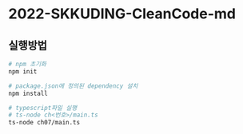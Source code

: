 # 2022-SKKUDING-CleanCode-md

## 실행방법

```bash
# npm 초기화
npm init

# package.json에 정의된 dependency 설치
npm install

# typescript파일 실행
# ts-node ch<번호>/main.ts
ts-node ch07/main.ts
```
